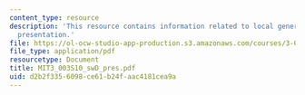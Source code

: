 ```yaml
---
content_type: resource
description: 'This resource contains information related to local generation of electricity:
  presentation.'
file: https://ol-ocw-studio-app-production.s3.amazonaws.com/courses/3-003-principles-of-engineering-practice-spring-2010/d2b2f3356098ce61b24faac4181cea9a_MIT3_003S10_swD_pres.pdf
file_type: application/pdf
resourcetype: Document
title: MIT3_003S10_swD_pres.pdf
uid: d2b2f335-6098-ce61-b24f-aac4181cea9a
---
```

